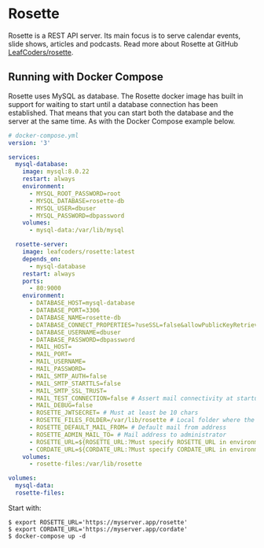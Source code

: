 # Rosette

Rosette is a REST API server. Its main focus is to serve calendar events, slide shows, articles and podcasts. Read more about Rosette at GitHub [LeafCoders/rosette](https://github.com/LeafCoders/rosette).

## Running with Docker Compose

Rosette uses MySQL as database. The Rosette docker image has built in support for waiting to start until a database connection has been established. That means that you can start both the database and the server at the same time. As with the Docker Compose example below.

```yaml
# docker-compose.yml
version: '3'

services:
  mysql-database:
    image: mysql:8.0.22
    restart: always
    environment:
      - MYSQL_ROOT_PASSWORD=root
      - MYSQL_DATABASE=rosette-db
      - MYSQL_USER=dbuser
      - MYSQL_PASSWORD=dbpassword
    volumes:
      - mysql-data:/var/lib/mysql

  rosette-server:
    image: leafcoders/rosette:latest
    depends_on:
      - mysql-database
    restart: always
    ports:
      - 80:9000
    environment:
      - DATABASE_HOST=mysql-database
      - DATABASE_PORT=3306
      - DATABASE_NAME=rosette-db
      - DATABASE_CONNECT_PROPERTIES=?useSSL=false&allowPublicKeyRetrieval=true
      - DATABASE_USERNAME=dbuser
      - DATABASE_PASSWORD=dbpassword
      - MAIL_HOST=
      - MAIL_PORT=
      - MAIL_USERNAME=
      - MAIL_PASSWORD=
      - MAIL_SMTP_AUTH=false
      - MAIL_SMTP_STARTTLS=false
      - MAIL_SMTP_SSL_TRUST=
      - MAIL_TEST_CONNECTION=false # Assert mail connectivity at startup
      - MAIL_DEBUG=false
      - ROSETTE_JWTSECRET= # Must at least be 10 chars
      - ROSETTE_FILES_FOLDER=/var/lib/rosette # Local folder where the application may store files in
      - ROSETTE_DEFAULT_MAIL_FROM= # Default mail from address
      - ROSETTE_ADMIN_MAIL_TO= # Mail address to administrator
      - ROSETTE_URL=${ROSETTE_URL:?Must specify ROSETTE_URL in environment} # Public url to rosette server
      - CORDATE_URL=${CORDATE_URL:?Must specify CORDATE_URL in environment} # Public url to cordate client
    volumes:
      - rosette-files:/var/lib/rosette

volumes:
  mysql-data:
  rosette-files:
```

Start with:  
```
$ export ROSETTE_URL='https://myserver.app/rosette'
$ export CORDATE_URL='https://myserver.app/cordate'
$ docker-compose up -d
```
